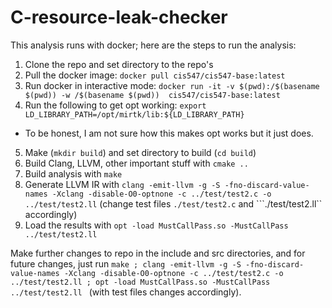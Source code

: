 # C-resource-leak-checker

This analysis runs with docker; here are the steps to run the analysis: 

1. Clone the repo and set directory to the repo's 
2. Pull the docker image: ```docker pull cis547/cis547-base:latest```
3. Run docker in interactive mode: ```docker run -it -v $(pwd):/$(basename $(pwd)) -w /$(basename $(pwd))  cis547/cis547-base:latest```
4. Run the following to get opt working: ```export LD_LIBRARY_PATH=/opt/mirtk/lib:${LD_LIBRARY_PATH}```
- To be honest, I am not sure how this makes opt works but it just does. 
5. Make (```mkdir build```) and set directory to build (```cd build```)
6. Build Clang, LLVM, other important stuff with ```cmake ..```
7. Build analysis with ```make```
8. Generate LLVM IR with ```clang -emit-llvm -g -S -fno-discard-value-names -Xclang -disable-O0-optnone -c ../test/test2.c -o ../test/test2.ll```  (change test files ```./test/test2.c``` and ```./test/test2.ll`` accordingly)
9. Load the results with ```opt -load MustCallPass.so -MustCallPass ../test/test2.ll ```

Make further changes to repo in the include and src directories, and for future changes, just run ```make ; clang -emit-llvm -g -S -fno-discard-value-names -Xclang -disable-O0-optnone -c ../test/test2.c -o ../test/test2.ll ; opt -load MustCallPass.so -MustCallPass ../test/test2.ll ``` (with test files changes accordingly).